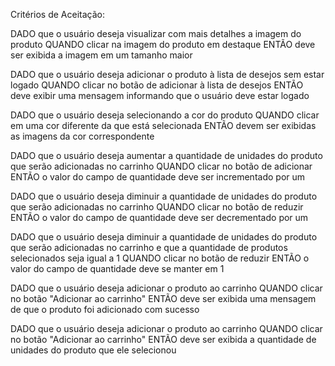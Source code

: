Critérios de Aceitação:

DADO que o usuário deseja visualizar com mais detalhes a imagem do produto
QUANDO clicar na imagem do produto em destaque
ENTÃO deve ser exibida a imagem em um tamanho maior

DADO que o usuário deseja adicionar o produto à lista de desejos sem estar logado
QUANDO clicar no botão de adicionar à lista de desejos
ENTÃO deve exibir uma mensagem informando que o usuário deve estar logado

DADO que o usuário deseja selecionando a cor do produto
QUANDO clicar em uma cor diferente da que está selecionada
ENTÃO devem ser exibidas as imagens da cor correspondente

DADO que o usuário deseja aumentar a quantidade de unidades do produto que serão adicionadas no carrinho
QUANDO clicar no botão de adicionar
ENTÃO o valor do campo de quantidade deve ser incrementado por um

DADO que o usuário deseja diminuir a quantidade de unidades do produto que serão adicionadas no carrinho
QUANDO clicar no botão de reduzir
ENTÃO o valor do campo de quantidade deve ser decrementado por um

DADO que o usuário deseja diminuir a quantidade de unidades do produto que serão adicionadas no carrinho 
    e que a quantidade de produtos selecionados seja igual a 1
QUANDO clicar no botão de reduzir
ENTÃO o valor do campo de quantidade deve se manter em 1

DADO que o usuário deseja adicionar o produto ao carrinho
QUANDO clicar no botão "Adicionar ao carrinho"
ENTÃO deve ser exibida uma mensagem de que o produto foi adicionado com sucesso

DADO que o usuário deseja adicionar o produto ao carrinho
QUANDO clicar no botão "Adicionar ao carrinho"
ENTÃO deve ser exibida a quantidade de unidades do produto que ele selecionou
